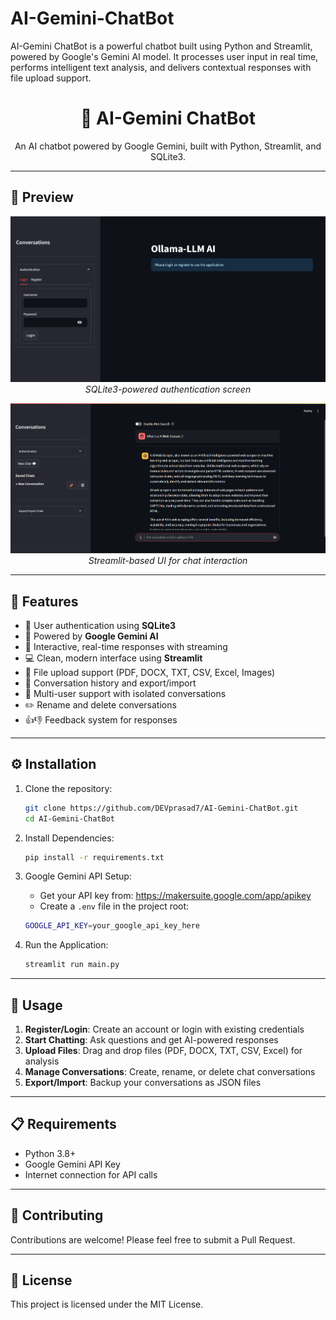 # AI-Gemini-ChatBot
AI-Gemini ChatBot is a powerful chatbot built using Python and Streamlit, powered by Google's Gemini AI model. It processes user input in real time, performs intelligent text analysis, and delivers contextual responses with file upload support.

<h1 align="center">🤖 AI-Gemini ChatBot</h1>

<p align="center">
  An AI chatbot powered by Google Gemini, built with Python, Streamlit, and SQLite3.
</p>

---

## 📸 Preview

<!-- Add your screenshots below -->
<p align="center">
  <img src="images/screenshot1.png" alt="Authentication Page" width="600"/>
  <br/>
  <em>SQLite3-powered authentication screen</em>
</p>

<p align="center">
  <img src="images/screenshot2.png" alt="ChatBot Home UI" width="600"/>
  <br/>
  <em>Streamlit-based UI for chat interaction</em>
</p>

---

## 🚀 Features

- 🔐 User authentication using **SQLite3**
- 🧠 Powered by **Google Gemini AI**
- 💬 Interactive, real-time responses with streaming
- 💻 Clean, modern interface using **Streamlit**
- 📁 File upload support (PDF, DOCX, TXT, CSV, Excel, Images)
- 💾 Conversation history and export/import
- 👤 Multi-user support with isolated conversations
- ✏️ Rename and delete conversations
- 👍👎 Feedback system for responses

---

## ⚙️ Installation

1. Clone the repository:
   ```bash
   git clone https://github.com/DEVprasad7/AI-Gemini-ChatBot.git
   cd AI-Gemini-ChatBot
   ```

2. Install Dependencies:
   ```bash
   pip install -r requirements.txt
   ```

3. Google Gemini API Setup:
   - Get your API key from: https://makersuite.google.com/app/apikey
   - Create a `.env` file in the project root:
   ```bash
   GOOGLE_API_KEY=your_google_api_key_here
   ```

4. Run the Application:
   ```bash
   streamlit run main.py
   ```

---

## 🎯 Usage

1. **Register/Login**: Create an account or login with existing credentials
2. **Start Chatting**: Ask questions and get AI-powered responses
3. **Upload Files**: Drag and drop files (PDF, DOCX, TXT, CSV, Excel) for analysis
4. **Manage Conversations**: Create, rename, or delete chat conversations
5. **Export/Import**: Backup your conversations as JSON files

---

## 📋 Requirements

- Python 3.8+
- Google Gemini API Key
- Internet connection for API calls

---

## 🤝 Contributing

Contributions are welcome! Please feel free to submit a Pull Request.

---

## 📄 License

This project is licensed under the MIT License.